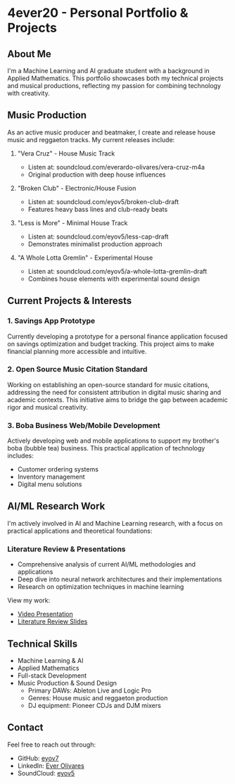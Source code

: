 # 4ever20 - Personal Portfolio & Projects

## About Me
I'm a Machine Learning and AI graduate student with a background in Applied Mathematics. This portfolio showcases both my technical projects and musical productions, reflecting my passion for combining technology with creativity.

## Music Production
As an active music producer and beatmaker, I create and release house music and reggaeton tracks. My current releases include:

1. "Vera Cruz" - House Music Track
   - Listen at: soundcloud.com/everardo-olivares/vera-cruz-m4a
   - Original production with deep house influences

2. "Broken Club" - Electronic/House Fusion
   - Listen at: soundcloud.com/eyov5/broken-club-draft
   - Features heavy bass lines and club-ready beats

3. "Less is More" - Minimal House Track
   - Listen at: soundcloud.com/eyov5/less-cap-draft
   - Demonstrates minimalist production approach

4. "A Whole Lotta Gremlin" - Experimental House
   - Listen at: soundcloud.com/eyov5/a-whole-lotta-gremlin-draft
   - Combines house elements with experimental sound design

## Current Projects & Interests

### 1. Savings App Prototype
Currently developing a prototype for a personal finance application focused on savings optimization and budget tracking. This project aims to make financial planning more accessible and intuitive.

### 2. Open Source Music Citation Standard
Working on establishing an open-source standard for music citations, addressing the need for consistent attribution in digital music sharing and academic contexts. This initiative aims to bridge the gap between academic rigor and musical creativity.

### 3. Boba Business Web/Mobile Development
Actively developing web and mobile applications to support my brother's boba (bubble tea) business. This practical application of technology includes:
- Customer ordering systems
- Inventory management
- Digital menu solutions

## AI/ML Research Work
I'm actively involved in AI and Machine Learning research, with a focus on practical applications and theoretical foundations:

### Literature Review & Presentations
- Comprehensive analysis of current AI/ML methodologies and applications
- Deep dive into neural network architectures and their implementations
- Research on optimization techniques in machine learning

View my work:
- [Video Presentation](https://drive.google.com/file/d/1EBDUrAf-_9vkd78ckQznH-EXS4wnqpR1/view?usp=drive_link)
- [Literature Review Slides](https://docs.google.com/presentation/d/1wc6EHC_ufz7UDcC2w9fDudTtzXiwO4S0VUHWYaUqlx0/edit?usp=drive_link)

## Technical Skills
- Machine Learning & AI
- Applied Mathematics
- Full-stack Development
- Music Production & Sound Design
  - Primary DAWs: Ableton Live and Logic Pro
  - Genres: House music and reggaeton production
  - DJ equipment: Pioneer CDJs and DJM mixers

## Contact
Feel free to reach out through:
- GitHub: [eyov7](https://github.com/eyov7)
- LinkedIn: [Ever Olivares](https://www.linkedin.com/in/everolivares/)
- SoundCloud: [eyov5](https://soundcloud.com/eyov5)